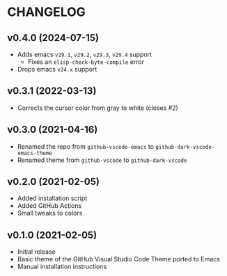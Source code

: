 # CHANGELOG

## v0.4.0 (2024-07-15)

- Adds emacs `v29.1`, `v29.2`, `v29.3`, `v29.4` support
  - Fixes an `elisp-check-byte-compile` error
- Drops emacs `v24.x` support

## v0.3.1 (2022-03-13)

- Corrects the cursor color from gray to white (closes #2)

## v0.3.0 (2021-04-16)

- Renamed the repo from `github-vscode-emacs` to `github-dark-vscode-emacs-theme`
- Renamed theme from `github-vscode` to `github-dark-vscode`

## v0.2.0 (2021-02-05)

- Added installation script
- Added GitHub Actions
- Small tweaks to colors

## v0.1.0 (2021-02-05)

- Initial release
- Basic theme of the GitHub Visual Studio Code Theme ported to Emacs
- Manual installation instructions
